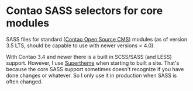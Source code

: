# Contao SASS selectors for core modules

SASS files for standard ([Contao Open Source CMS](https://contao.org)) modules (as of version 3.5 LTS, should be capable to use with newer versions < 4.0).

With Contao 3.4 and newer there is a built in SCSS/SASS (and LESS) support. However, I use [Supertheme](https://github.com/comolo/contao-supertheme) when starting to built a site. That's because the core SASS support sometimes doesn't recognize if you have done changes or whatever. So I only use it in production when SASS is often changed.